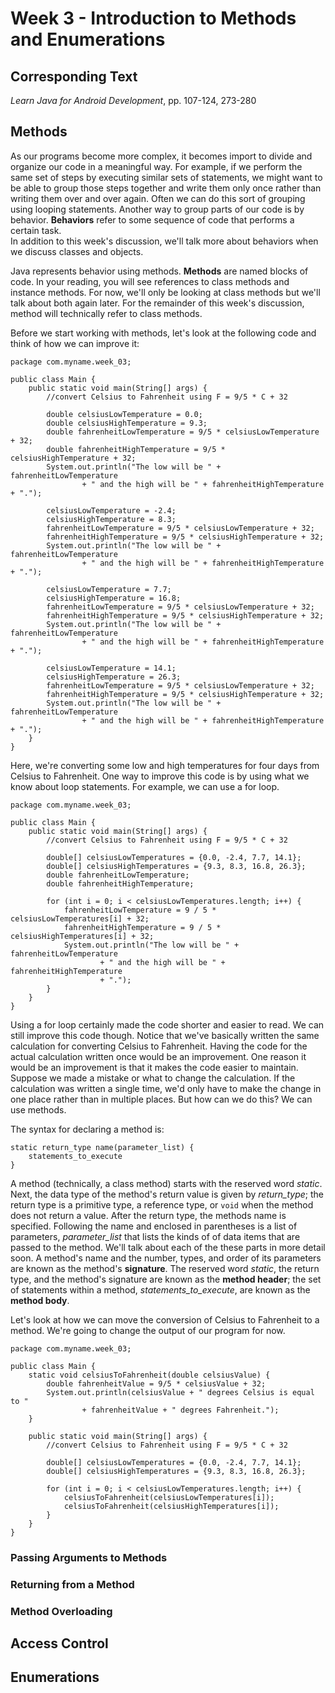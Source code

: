 # Week 3 - Introduction to Methods and Enumerations

## Corresponding Text
*Learn Java for Android Development*, pp. 107-124, 273-280

## Methods
As our programs become more complex, it becomes import to divide and organize
our code in a meaningful way.  For example, if we perform the same set of
steps by executing similar sets of statements, we might want to be able to
group those steps together and write them only once rather than writing them
over and over again.  Often we can do this sort of grouping using looping
statements. Another way to group parts of our code is by behavior.
**Behaviors** refer to some sequence of code that performs a certain task.  
In addition to this week's discussion, we'll talk more about behaviors when we
discuss classes and objects.  

Java represents behavior using methods.  **Methods** are named blocks of code.
In your reading, you will see references to class methods and instance methods.
For now, we'll only be looking at class methods but we'll talk about both again
later. For the remainder of this week's discussion, method will technically
refer to class methods.  

Before we start working with methods, let's look at the following code and
think of how we can improve it:

```
package com.myname.week_03;

public class Main {
    public static void main(String[] args) {
        //convert Celsius to Fahrenheit using F = 9/5 * C + 32

        double celsiusLowTemperature = 0.0;
        double celsiusHighTemperature = 9.3;
        double fahrenheitLowTemperature = 9/5 * celsiusLowTemperature + 32;
        double fahrenheitHighTemperature = 9/5 * celsiusHighTemperature + 32;
        System.out.println("The low will be " + fahrenheitLowTemperature
                + " and the high will be " + fahrenheitHighTemperature + ".");

        celsiusLowTemperature = -2.4;
        celsiusHighTemperature = 8.3;
        fahrenheitLowTemperature = 9/5 * celsiusLowTemperature + 32;
        fahrenheitHighTemperature = 9/5 * celsiusHighTemperature + 32;
        System.out.println("The low will be " + fahrenheitLowTemperature
                + " and the high will be " + fahrenheitHighTemperature + ".");

        celsiusLowTemperature = 7.7;
        celsiusHighTemperature = 16.8;
        fahrenheitLowTemperature = 9/5 * celsiusLowTemperature + 32;
        fahrenheitHighTemperature = 9/5 * celsiusHighTemperature + 32;
        System.out.println("The low will be " + fahrenheitLowTemperature
                + " and the high will be " + fahrenheitHighTemperature + ".");

        celsiusLowTemperature = 14.1;
        celsiusHighTemperature = 26.3;
        fahrenheitLowTemperature = 9/5 * celsiusLowTemperature + 32;
        fahrenheitHighTemperature = 9/5 * celsiusHighTemperature + 32;
        System.out.println("The low will be " + fahrenheitLowTemperature
                + " and the high will be " + fahrenheitHighTemperature + ".");
    }
}

```

Here, we're converting some low and high temperatures for four days from
Celsius to Fahrenheit.  One way to improve this code is by using what we know
about loop statements.  For example, we can use a for loop.

```
package com.myname.week_03;

public class Main {
    public static void main(String[] args) {
        //convert Celsius to Fahrenheit using F = 9/5 * C + 32

        double[] celsiusLowTemperatures = {0.0, -2.4, 7.7, 14.1};
        double[] celsiusHighTemperatures = {9.3, 8.3, 16.8, 26.3};
        double fahrenheitLowTemperature;
        double fahrenheitHighTemperature;

        for (int i = 0; i < celsiusLowTemperatures.length; i++) {
            fahrenheitLowTemperature = 9 / 5 * celsiusLowTemperatures[i] + 32;
            fahrenheitHighTemperature = 9 / 5 * celsiusHighTemperatures[i] + 32;
            System.out.println("The low will be " + fahrenheitLowTemperature
                    + " and the high will be " + fahrenheitHighTemperature
                    + ".");
        }
    }
}
```

Using a for loop certainly made the code shorter and easier to read.  We can
still improve this code though.  Notice that we've basically written the same
calculation for converting Celsius to Fahrenheit.  Having the code for the
actual calculation written once would be an improvement.  One reason it would
be an improvement is that it makes the code easier to maintain.  Suppose we
made a mistake or what to change the calculation.  If the calculation was
written a single time, we'd only have to make the change in one place rather
than in multiple places.  But how can we do this?  We can use methods.

The syntax for declaring a method is:

```
static return_type name(parameter_list) {
    statements_to_execute
}
```

A method (technically, a class method) starts with the reserved word *static*.
Next, the data type of the method's return value is given by *return_type*;
the return type is a primitive type, a reference type, or `void` when the
method does not return a value.  After the return type, the methods name is
specified.  Following the name and enclosed in parentheses is a list of
parameters, *parameter_list* that lists the kinds of of data items that are
passed to the method.  We'll talk about each of the these parts in more detail
soon.  A method's name and the number, types, and order of its parameters are
known as the method's **signature**.  The reserved word *static*, the return
type, and the method's signature are known as the **method header**; the set
of statements within a method, *statements_to_execute*, are known as the
**method body**.  

Let's look at how we can move the conversion of Celsius to Fahrenheit to a
method.  We're going to change the output of our program for now.

```
package com.myname.week_03;

public class Main {
    static void celsiusToFahrenheit(double celsiusValue) {
        double fahrenheitValue = 9/5 * celsiusValue + 32;
        System.out.println(celsiusValue + " degrees Celsius is equal to "
                + fahrenheitValue + " degrees Fahrenheit.");
    }

    public static void main(String[] args) {
        //convert Celsius to Fahrenheit using F = 9/5 * C + 32

        double[] celsiusLowTemperatures = {0.0, -2.4, 7.7, 14.1};
        double[] celsiusHighTemperatures = {9.3, 8.3, 16.8, 26.3};

        for (int i = 0; i < celsiusLowTemperatures.length; i++) {
            celsiusToFahrenheit(celsiusLowTemperatures[i]);
            celsiusToFahrenheit(celsiusHighTemperatures[i]);
        }
    }
}
```

### Passing Arguments to Methods
### Returning from a Method
### Method Overloading

## Access Control

## Enumerations
